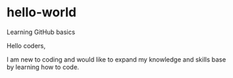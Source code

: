 # hello-world
Learning GitHub basics

Hello coders,

I am new to coding and would like to expand my knowledge and skills base by learning how to code.
